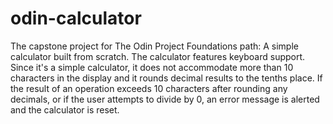 # odin-calculator
The capstone project for The Odin Project Foundations path: A simple calculator built from scratch. The calculator features keyboard support. Since it's a simple calculator, it does not accommodate more than 10 characters in the display and it rounds decimal results to the tenths place. If the result of an operation exceeds 10 characters after rounding any decimals, or if the user attempts to divide by 0, an error message is alerted and the calculator is reset.
